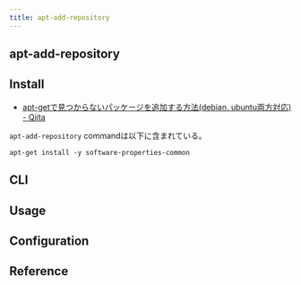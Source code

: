```yaml
---
title: apt-add-repository
---
```


## apt-add-repository

## Install
* [apt-getで見つからないパッケージを追加する方法(debian, ubuntu両方対応) - Qiita](http://qiita.com/kon_yu/items/8ac350f3951f8534c931)

`apt-add-repository` commandは以下に含まれている。

```
apt-get install -y software-properties-common
```

## CLI

## Usage

## Configuration

## Reference
